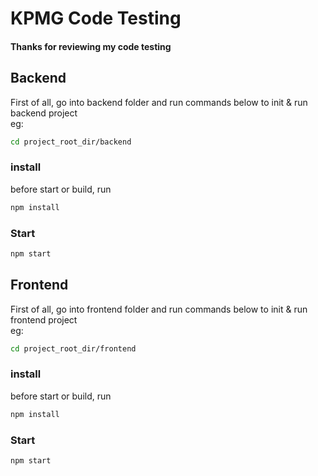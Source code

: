# KPMG Code Testing  
#### Thanks for reviewing my code testing
## Backend
First of all, go into backend folder and run commands below to init & run backend project  
eg: 
```bash
cd project_root_dir/backend
```
### install
before start or build, run
```bash
npm install
```
### Start  
```bash
npm start
```

## Frontend
First of all, go into frontend folder and run commands below to init & run frontend project  
eg: 
```bash
cd project_root_dir/frontend
```
### install
before start or build, run
```bash
npm install
```
### Start  
```bash
npm start
```
